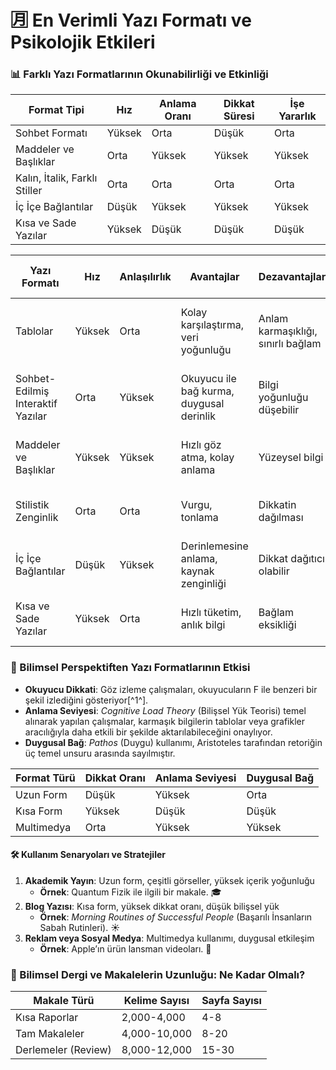 # 🈷 En Verimli Yazı Formatı ve Psikolojik Etkileri

### 📊 **Farklı Yazı Formatlarının Okunabilirliği ve Etkinliği**

| Format Tipi                   | Hız    | Anlama Oranı | Dikkat Süresi | İşe Yararlık |
| ----------------------------- | ------ | ------------ | ------------- | ------------ |
| Sohbet Formatı                | Yüksek | Orta         | Düşük         | Orta         |
| Maddeler ve Başlıklar         | Orta   | Yüksek       | Yüksek        | Yüksek       |
| Kalın, İtalik, Farklı Stiller | Orta   | Orta         | Orta          | Orta         |
| İç İçe Bağlantılar            | Düşük  | Yüksek       | Yüksek        | Yüksek       |
| Kısa ve Sade Yazılar          | Yüksek | Düşük        | Düşük         | Düşük        |

| Yazı Formatı                      | Hız    | Anlaşılırlık | Avantajlar                               | Dezavantajlar                      | Uygun Kullanım Senaryoları                                | Örnekler                            |
| --------------------------------- | ------ | ------------ | ---------------------------------------- | ---------------------------------- | --------------------------------------------------------- | ----------------------------------- |
| Tablolar                          | Yüksek | Orta         | Kolay karşılaştırma, veri yoğunluğu      | Anlam karmaşıklığı, sınırlı bağlam | Karşılaştırmalı analiz, çok sayıda değişkenin özetlenmesi | Finansal veri, Anket sonuçları      |
| Sohbet-Edilmiş Interaktif Yazılar | Orta   | Yüksek       | Okuyucu ile bağ kurma, duygusal derinlik | Bilgi yoğunluğu düşebilir          | Kişisel gelişim makaleleri, ürün incelemeleri             | Ürün yorumları, motivasyon yazıları |
| Maddeler ve Başlıklar             | Yüksek | Yüksek       | Hızlı göz atma, kolay anlama             | Yüzeysel bilgi                     | Tutorial, rehber, basit bilgilendirme                     | Kodlama rehberi, Haber özetleri     |
| Stilistik Zenginlik               | Orta   | Orta         | Vurgu, tonlama                           | Dikkatin dağılması                 | Edebi metinler, analiz makaleleri                         | Edebi analizler, şiirler            |
| İç İçe Bağlantılar                | Düşük  | Yüksek       | Derinlemesine anlama, kaynak zenginliği  | Dikkat dağıtıcı olabilir           | Akademik yazılar, derin analizler                         | Bilimsel makaleler, uzun okumalar   |
| Kısa ve Sade Yazılar              | Yüksek | Orta         | Hızlı tüketim, anlık bilgi               | Bağlam eksikliği                   | Sosyal medya gönderileri, haber başlıkları                | Tweet'ler, manşetler                |

### 🧠 Bilimsel Perspektiften Yazı Formatlarının Etkisi

* **Okuyucu Dikkati**: Göz izleme çalışmaları, okuyucuların F ile benzeri bir şekil izlediğini gösteriyor\[^1^].
* **Anlama Seviyesi**: _Cognitive Load Theory_ (Bilişsel Yük Teorisi) temel alınarak yapılan çalışmalar, karmaşık bilgilerin tablolar veya grafikler aracılığıyla daha etkili bir şekilde aktarılabileceğini onaylıyor.
* **Duygusal Bağ**: _Pathos_ (Duygu) kullanımı, Aristoteles tarafından retoriğin üç temel unsuru arasında sayılmıştır.

| Format Türü | Dikkat Oranı | Anlama Seviyesi | Duygusal Bağ |
| ----------- | ------------ | --------------- | ------------ |
| Uzun Form   | Düşük        | Yüksek          | Orta         |
| Kısa Form   | Yüksek       | Düşük           | Düşük        |
| Multimedya  | Orta         | Yüksek          | Yüksek       |

#### 🛠 Kullanım Senaryoları ve Stratejiler

1. **Akademik Yayın**: Uzun form, çeşitli görseller, yüksek içerik yoğunluğu
   * **Örnek**: Quantum Fizik ile ilgili bir makale. 🎓
2. **Blog Yazısı**: Kısa form, yüksek dikkat oranı, düşük bilişsel yük
   * **Örnek**: _Morning Routines of Successful People_ (Başarılı İnsanların Sabah Rutinleri). ☀️
3. **Reklam veya Sosyal Medya**: Multimedya kullanımı, duygusal etkileşim
   * **Örnek**: Apple’ın ürün lansman videoları. 📱

### 📝 Bilimsel Dergi ve Makalelerin Uzunluğu: Ne Kadar Olmalı?

| Makale Türü         | Kelime Sayısı | Sayfa Sayısı |
| ------------------- | ------------- | ------------ |
| Kısa Raporlar       | 2,000-4,000   | 4-8          |
| Tam Makaleler       | 4,000-10,000  | 8-20         |
| Derlemeler (Review) | 8,000-12,000  | 15-30        |
